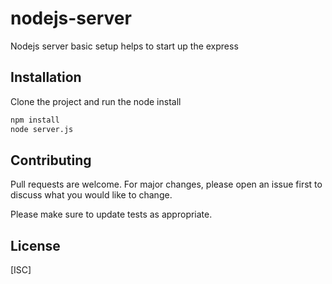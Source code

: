 # nodejs-server

Nodejs server basic setup helps to start up the express
## Installation

Clone the project and run the node install

```bash
npm install
node server.js
```
## Contributing
Pull requests are welcome. For major changes, please open an issue first to discuss what you would like to change.

Please make sure to update tests as appropriate.

## License
[ISC]